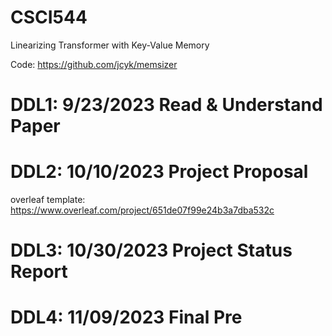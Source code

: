 # CSCI544

Linearizing Transformer with Key-Value Memory

Code: https://github.com/jcyk/memsizer

# DDL1: 9/23/2023 Read & Understand Paper

# DDL2: 10/10/2023 Project Proposal
overleaf template: https://www.overleaf.com/project/651de07f99e24b3a7dba532c

# DDL3: 10/30/2023 Project Status Report

# DDL4: 11/09/2023 Final Pre
